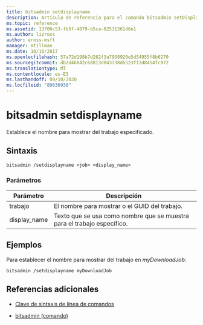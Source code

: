 ```yaml
---
title: bitsadmin setdisplayname
description: Artículo de referencia para el comando bitsadmin setDisplayName, que establece el nombre para mostrar del trabajo especificado.
ms.topic: reference
ms.assetid: 13706c53-fb5f-4879-b5ca-82531361d6e1
ms.author: lizross
author: eross-msft
manager: mtillman
ms.date: 10/16/2017
ms.openlocfilehash: 57a72d198b7d262f3a7958920e5d54955f8b6270
ms.sourcegitcommit: db2d46842c68813d043738d6523f13d8454fc972
ms.translationtype: MT
ms.contentlocale: es-ES
ms.lasthandoff: 09/10/2020
ms.locfileid: "89630938"
---
```

# <a name="bitsadmin-setdisplayname"></a>bitsadmin setdisplayname

Establece el nombre para mostrar del trabajo especificado.

## <a name="syntax"></a>Sintaxis

```
bitsadmin /setdisplayname <job> <display_name>
```

### <a name="parameters"></a>Parámetros

| Parámetro | Descripción |
| --------- | ----------- |
| trabajo | El nombre para mostrar o el GUID del trabajo. |
| display_name | Texto que se usa como nombre que se muestra para el trabajo específico. |

## <a name="examples"></a>Ejemplos

Para establecer el nombre para mostrar del trabajo en *myDownloadJob*:

```
bitsadmin /setdisplayname myDownloadJob
```

## <a name="additional-references"></a>Referencias adicionales

- [Clave de sintaxis de línea de comandos](command-line-syntax-key.md)

- [bitsadmin (comando)](bitsadmin.md)
